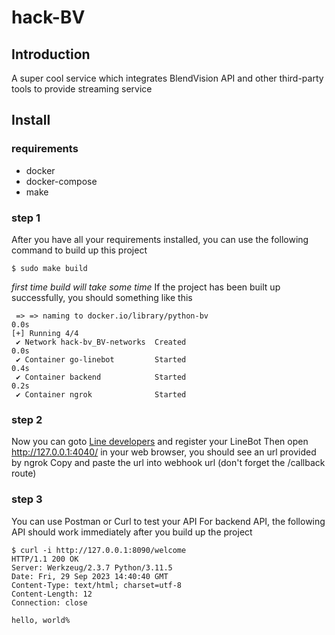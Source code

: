 # hack-BV
## Introduction
A super cool service which integrates BlendVision API and other third-party tools to provide streaming service
## Install
### requirements
- docker
- docker-compose
- make
### step 1
After you have all your requirements installed, you can use the following command to build up this project
```
$ sudo make build
```
*first time build will take some time*
If the project has been built up successfully, you should something like this
```
 => => naming to docker.io/library/python-bv                                                                           0.0s
[+] Running 4/4
 ✔ Network hack-bv_BV-networks  Created                                                                                0.0s 
 ✔ Container go-linebot         Started                                                                                0.4s 
 ✔ Container backend            Started                                                                                0.2s 
 ✔ Container ngrok              Started  
```
### step 2
Now you can goto [Line developers](https://developers.line.biz/en/) and register your LineBot
Then open http://127.0.0.1:4040/ in your web browser, you should see an url provided by ngrok
Copy and paste the url into webhook url (don't forget the /callback route)
### step 3
You can use Postman or Curl to test your API
For backend API, the following API should work immediately after you build up the project
```
$ curl -i http://127.0.0.1:8090/welcome
HTTP/1.1 200 OK
Server: Werkzeug/2.3.7 Python/3.11.5
Date: Fri, 29 Sep 2023 14:40:40 GMT
Content-Type: text/html; charset=utf-8
Content-Length: 12
Connection: close

hello, world%
```